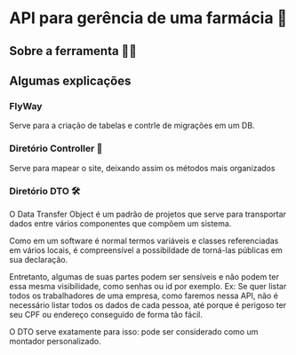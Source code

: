 # API para gerência de uma farmácia 💊

## Sobre a ferramenta 💊💊

## Algumas explicações

### FlyWay

Serve para a criação de tabelas e contrle de migrações em um DB.

### Diretório Controller 🔗

Serve para mapear o site, deixando assim os métodos mais organizados

### Diretório DTO 🛠️
O Data Transfer Object é um padrão de projetos que serve para transportar dados entre vários componentes que compõem um sistema. 

Como em um software é normal termos variáveis e classes referenciadas em vários locais, é compreensível a possibildade de torná-las públicas em sua declaração. 

Entretanto, algumas de suas partes podem ser sensíveis e não podem ter essa mesma visibilidade, como senhas ou id por exemplo. Ex: Se quer listar todos os trabalhadores de uma empresa, como faremos nessa API, não é necessário listar todos os dados de cada pessoa, até porque é perigoso ter seu CPF ou endereço conseguido de forma tão fácil. 

O DTO serve exatamente para isso: pode ser considerado como um montador personalizado. 